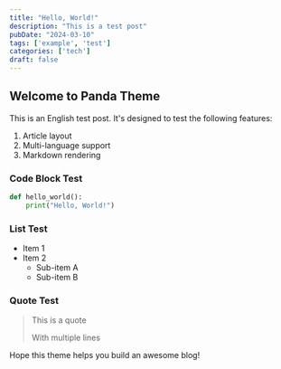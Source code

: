 ```yaml
---
title: "Hello, World!"
description: "This is a test post"
pubDate: "2024-03-10"
tags: ['example', 'test']
categories: ['tech']
draft: false
---
```


## Welcome to Panda Theme

This is an English test post. It's designed to test the following features:

1. Article layout
2. Multi-language support
3. Markdown rendering

### Code Block Test

```python
def hello_world():
    print("Hello, World!")
```

### List Test

- Item 1
- Item 2
  - Sub-item A
  - Sub-item B

### Quote Test

> This is a quote
> 
> With multiple lines

Hope this theme helps you build an awesome blog!
